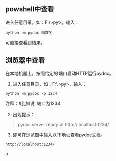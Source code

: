 ## powshell中查看
进入任意目录，如：F:\\>py>，输入： 
<pre><code>python -m pydoc 函数名</pre></code>    

可直接查看到结果。  

## 浏览器中查看
在本地机器上，按照给定的端口启动HTTP运行pydoc。  

1. 进入任意目录，如：F:\\>py>，输入：    
<pre><code>python -m pydoc -p 1234</pre></code>   
注释：#比如说: 端口为1234

2. 出现提示：
> pydoc server ready at http://localhost:1234/     

3. 即可在浏览器中输入以下地址查看pydoc文档。  
<pre><code>http://localhost:1234/</pre></code>a
